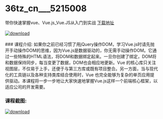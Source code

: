 # 36tz_cn___5215008
带你快速掌握vue、Vue.js_Vue.JS从入门到实战
[下载地址](http://www.36tz.cn/article/5215008 "下载地址")
<br/></br>[![download](http://36tz.cn/muke_img/2020_08_2-62-300x199.png "下载地址")](http://www.36tz.cn/article/5215008 "下载地址")
<br/></br>### 课程介绍:
如果你之前已经习惯了用jQuery操作DOM，学习Vue.js时请先抛开手动操作DOM的思维，因为Vue.js是数据驱动的，你无需手动操作DOM。它通过一些特殊的HTML语法，将DOM和数据绑定起来。一旦你创建了绑定，DOM将和数据保持同步，每当变更了数据，DOM也会相应地更新。Vue 的核心库只关注视图层，不仅易于上手，还便于与第三方库或既有项目整合。另一方面，当与现代化的工具链以及各种支持类库结合使用时，Vue 也完全能够为复杂的单页应用提供驱动。本课程将一步一步地让大家快速地掌握Vue.js这样一个前端核心框架，以适应公司的开发需要。

### 课程截图:
[![download](http://36tz.cn/muke_img/2020_08_1-66.png "下载地址")](http://www.36tz.cn/article/5215008 "下载地址")
